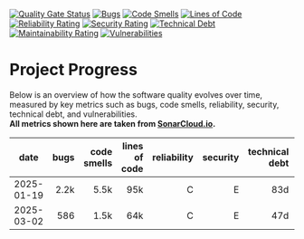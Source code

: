 [![Quality Gate Status](https://sonarcloud.io/api/project_badges/measure?project=ringostarr80_phpPgAdmin&metric=alert_status)](https://sonarcloud.io/summary/new_code?id=ringostarr80_phpPgAdmin)
[![Bugs](https://sonarcloud.io/api/project_badges/measure?project=ringostarr80_phpPgAdmin&metric=bugs)](https://sonarcloud.io/summary/new_code?id=ringostarr80_phpPgAdmin)
[![Code Smells](https://sonarcloud.io/api/project_badges/measure?project=ringostarr80_phpPgAdmin&metric=code_smells)](https://sonarcloud.io/summary/new_code?id=ringostarr80_phpPgAdmin)
[![Lines of Code](https://sonarcloud.io/api/project_badges/measure?project=ringostarr80_phpPgAdmin&metric=ncloc)](https://sonarcloud.io/summary/new_code?id=ringostarr80_phpPgAdmin)
[![Reliability Rating](https://sonarcloud.io/api/project_badges/measure?project=ringostarr80_phpPgAdmin&metric=reliability_rating)](https://sonarcloud.io/summary/new_code?id=ringostarr80_phpPgAdmin)
[![Security Rating](https://sonarcloud.io/api/project_badges/measure?project=ringostarr80_phpPgAdmin&metric=security_rating)](https://sonarcloud.io/summary/new_code?id=ringostarr80_phpPgAdmin)
[![Technical Debt](https://sonarcloud.io/api/project_badges/measure?project=ringostarr80_phpPgAdmin&metric=sqale_index)](https://sonarcloud.io/summary/new_code?id=ringostarr80_phpPgAdmin)
[![Maintainability Rating](https://sonarcloud.io/api/project_badges/measure?project=ringostarr80_phpPgAdmin&metric=sqale_rating)](https://sonarcloud.io/summary/new_code?id=ringostarr80_phpPgAdmin)
[![Vulnerabilities](https://sonarcloud.io/api/project_badges/measure?project=ringostarr80_phpPgAdmin&metric=vulnerabilities)](https://sonarcloud.io/summary/new_code?id=ringostarr80_phpPgAdmin)

# Project Progress

Below is an overview of how the software quality evolves over time, measured by key metrics such as bugs, code smells, reliability, security, technical debt, and vulnerabilities.  
**All metrics shown here are taken from [SonarCloud.io](https://sonarcloud.io/project/overview?id=ringostarr80_phpPgAdmin).**

| date         | bugs | code smells | lines of code | reliability | security | technical debt | maintainability | vulnerabilities |
|--------------|-----:|------------:|--------------:|------------:|---------:|---------------:|----------------:|----------------:|
| 2025-01-19   | 2.2k |     5.5k    |      95k      |      C      |    E     |     83d        |        A        |        82       |
| 2025-03-02   |  586 |     1.5k    |      64k      |      C      |    E     |     47d        |        A        |        77       |
